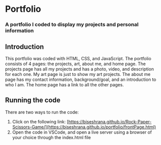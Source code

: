 # Portfolio

### A portfolio I coded to display my projects and personal information

## Introduction
This portfolio was coded with HTML, CSS, and JavaScript. The portfolio consists of 4 pages: the projects, art, about me, and home page. The projects page has all my projects and has a photo, video, and description for each one. My art page is just to show my art projects. The about me page has my contact information, background/goal, and an introduction to who I am. The home page has a link to all the other pages. 

## Running the code
There are two ways to run the code:
1) Click on the following link: [https://biseshrana.github.io/Rock-Paper-Scissors-Game/](https://biseshrana.github.io/portfolio/frontPage.html)
2) Open the code in VSCode, and open a live server using a browser of your choice through the index.html file
